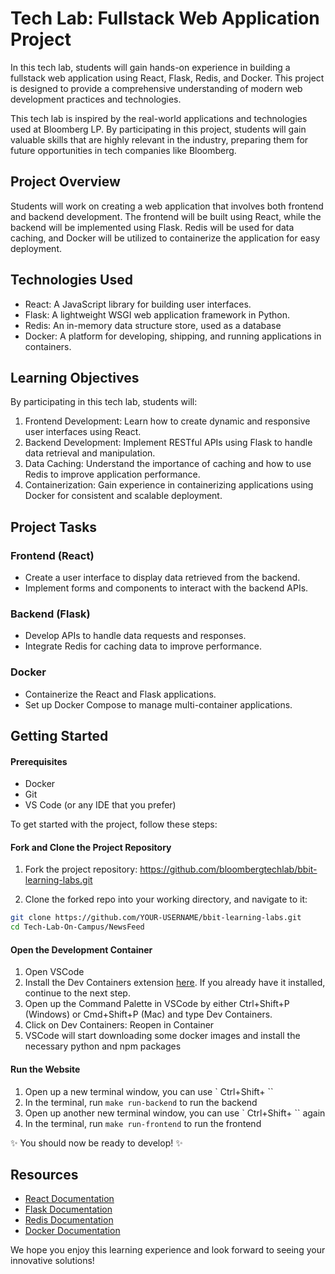 # Tech Lab: Fullstack Web Application Project

In this tech lab, students will gain hands-on experience in building a fullstack web application using React, Flask, Redis, and Docker. This project is designed to provide a comprehensive understanding of modern web development practices and technologies.

This tech lab is inspired by the real-world applications and technologies used at Bloomberg LP. By participating in this project, students will gain valuable skills that are highly relevant in the industry, preparing them for future opportunities in tech companies like Bloomberg.

## Project Overview

Students will work on creating a web application that involves both frontend and backend development. The frontend will be built using React, while the backend will be implemented using Flask. Redis will be used for data caching, and Docker will be utilized to containerize the application for easy deployment.

## Technologies Used

- React: A JavaScript library for building user interfaces.
- Flask: A lightweight WSGI web application framework in Python.
- Redis: An in-memory data structure store, used as a database
- Docker: A platform for developing, shipping, and running applications in containers.

## Learning Objectives

By participating in this tech lab, students will:

1. Frontend Development: Learn how to create dynamic and responsive user interfaces using React.
2. Backend Development: Implement RESTful APIs using Flask to handle data retrieval and manipulation.
3. Data Caching: Understand the importance of caching and how to use Redis to improve application performance.
4. Containerization: Gain experience in containerizing applications using Docker for consistent and scalable deployment.

## Project Tasks

### Frontend (React)

- Create a user interface to display data retrieved from the backend.
- Implement forms and components to interact with the backend APIs.

### Backend (Flask)

- Develop APIs to handle data requests and responses.
- Integrate Redis for caching data to improve performance.

### Docker

- Containerize the React and Flask applications.
- Set up Docker Compose to manage multi-container applications.

## Getting Started

#### Prerequisites
- Docker
- Git
- VS Code (or any IDE that you prefer)

To get started with the project, follow these steps:

#### Fork and Clone the Project Repository

1. Fork the project repository: https://github.com/bloombergtechlab/bbit-learning-labs.git

2. Clone the forked repo into your working directory, and navigate to it:
``` sh
git clone https://github.com/YOUR-USERNAME/bbit-learning-labs.git
cd Tech-Lab-On-Campus/NewsFeed
```

#### Open the Development Container

1. Open VSCode
2. Install the Dev Containers extension [here](https://marketplace.visualstudio.com/items?itemName=ms-vscode-remote.remote-containers). If you already have it installed, continue to the next step.
3. Open up the Command Palette in VSCode by either Ctrl+Shift+P (Windows) or Cmd+Shift+P (Mac) and type Dev Containers.
4. Click on Dev Containers: Reopen in Container
5. VSCode will start downloading some docker images and install the necessary python and npm packages

#### Run the Website

1. Open up a new terminal window, you can use ` Ctrl+Shift+ ``
2. In the terminal, run `make run-backend` to run the backend
3. Open up another new terminal window, you can use ` Ctrl+Shift+ `` again
4. In the terminal, run `make run-frontend` to run the frontend

✨ You should now be ready to develop! ✨

## Resources

- [React Documentation](https://reactjs.org/docs/getting-started.html)
- [Flask Documentation](https://flask.palletsprojects.com/en/2.0.x/)
- [Redis Documentation](https://redis.io/documentation)
- [Docker Documentation](https://docs.docker.com/)

We hope you enjoy this learning experience and look forward to seeing your innovative solutions!
